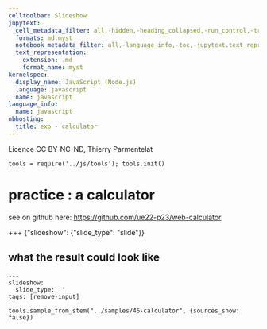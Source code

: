 ```yaml
---
celltoolbar: Slideshow
jupytext:
  cell_metadata_filter: all,-hidden,-heading_collapsed,-run_control,-trusted
  formats: md:myst
  notebook_metadata_filter: all,-language_info,-toc,-jupytext.text_representation.jupytext_version,-jupytext.text_representation.format_version
  text_representation:
    extension: .md
    format_name: myst
kernelspec:
  display_name: JavaScript (Node.js)
  language: javascript
  name: javascript
language_info:
  name: javascript
nbhosting:
  title: exo - calculator
---
```


Licence CC BY-NC-ND, Thierry Parmentelat

```{code-cell}
tools = require('../js/tools'); tools.init()
```

# practice : a calculator

see on github here: <https://github.com/ue22-p23/web-calculator>

+++ {"slideshow": {"slide_type": "slide"}}

## what the result could look like

```{code-cell}
---
slideshow:
  slide_type: ''
tags: [remove-input]
---
tools.sample_from_stem("../samples/46-calculator", {sources_show: false})
```
